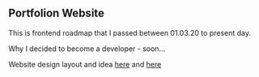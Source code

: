 <h2>Portfolion Website</h2>

<p>This is frontend roadmap that I passed between 01.03.20 to present day.</p>

<p>Why I decided to become a developer - soon...</p>

<p>Website design layout and idea <a href="https://github.com/seygorin/seygorin.github.io/blob/master/frontend.fig">here</a> and <a href="https://github.com/seygorin/seygorin.github.io/blob/master/frontend.png">here</a></p>